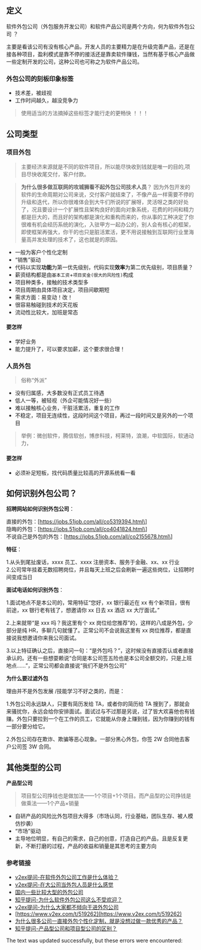 ## 定义

软件外包公司（外包服务开发公司）和软件产品公司是两个方向，何为软件外包公司 ？

主要是看该公司有没有核心产品，开发人员的主要精力是在升级完善产品，还是在接各种项目，盈利模式是靠不停的接活还是靠卖软件赚钱，当然有基于核心产品做一些定制开发的公司，这种公司也可称之为软件产品公司。

### 外包公司的刻板印象标签

-   技术差，被歧视
-   工作时间越久，越没竞争力

> 使用适当的方法摘掉这些标签才能行走的更畅快 ！！！

## 公司类型

### 项目外包

> 主要经济来源就是不同的软件项目，所以能尽快收到钱就是唯一的目的,项目尽快收尾交付，客户付款。

> **为什么很多做互联网的攻城狮看不起外包公司技术人员**？ 因为外包开发的软件的生命周期对公司来说，交付客户就结束了，不像产品一样需要不停的升级和迭代，所以你很难体会到大牛们所说的扩展呀，灵活呀之类的好处了，况且要设计一个扩展性且架构良好的面向对象系统，花费的时间和精力都是巨大的，而且好的架构都是演化和重构而来的，你从事的工种决定了你很难有机会经历系统的演化，入驻甲方一起办公的，别人会有核心的框架，即使框架再强大，你干的也只是脏活累活，更不用说接触到互联网行业里海量高并发处理的技术了，这也就是的原因。

-   一般为客户个性化定制
-   “销售”驱动
-   代码以实现**功能**为第一优先级别，代码实现**效率**为第二优先级别，项目质量？
-   薪资结构都是由`基本工资`+`项目奖金(很大的风险性)`构成
-   项目种类多，接触的技术类型多
-   项目周期由具体项目决定，项目间歇期短
-   需求方面：易变动！改！
-   很容易触碰到技术的天花板
-   流动性比较大，加班是常态

#### 要怎样

-   学好业务
-   能力提升了，可以要求加薪，这个要求很合理！

### 人员外包

> 俗称“外派”

-   没有归属感，大多数没有正式员工待遇
-   低人一等，被轻视（外企可能情况好一些）
-   难以接触核心业务，干脏活累活，重复的工作
-   不稳定，项目无连续性，这段时间这个项目，再过一段时间又是另外的一个项目

> 举例：微创软件，腾信软创，博彦科技，柯莱特，浪潮，中软国际，软通动力，

#### 要怎样

-   必须补足短板，找代码质量比较高的开源系统看一看

## 如何识别外包公司？

**招聘网站如何识别外包公司**：

直接的外包：\[https://jobs.51job.com/all/co5319394.html\]  
隐晦的外包：\[https://jobs.51job.com/all/co4041824.html\]  
不说自己是外包的外包：\[https://jobs.51job.com/all/co2155678.html\]

**特征**：

1.从头到尾扯废话，xxxx 员工、xxxx 注册资本、服务于金融、xx、xx 行业  
2.公司常年挂着无数招聘岗位，并且每天上班之后会刷新一遍这些岗位，让招聘时间变成当日

**面试电话如何识别外包**：

1.面试地点不是本公司的，常用特征“您好，xx 银行最近在 xx 有个新项目，很有前途，xx 银行老有钱了，想邀请你 xx 日去 xx 酒店 xx 大厅面试。”

2.上来就带“是 xxx 吗？我这里有个 xx 岗位给您推荐”的，这样的八成是外包，少部分是纯 HR，多聊几句就懂了。正常公司不会说我这里有 xx 岗位推荐，都是直接说我想邀请你来我公司面试。

3.以上特征确认之后，直接问一句：“是外包吗？”，这时候没有直接否认或者直接承认的。还有一些想耍赖说“合同是本公司签五险也是本公司全额交的，只是上班地点……”，正常公司都会直接说“我们不是外包公司”

**为什么要过滤外包**

理由并不是外包发展 /技能学习不好之类的，而是：

1.外包公司永远缺人，只要有简历发给 TA，或者你的简历给 TA 搜到了，那就会来骚扰你，永远会给你安排面试。面试过与不过那是另说，过了皆大欢喜他也有钱赚。外包只要拉到一个在工作的员工，它就能从你身上赚到钱，因为你赚到的钱有一部分要分给它。

2.外包公司存在欺诈、欺骗等恶心现象。一部分黑心外包，你签 2W 合同他去客户公司签 3W 合同。

## 其他类型的公司

**产品型公司**

> 项目型公司挣钱也是做加法——1个项目+1个项目。而产品型的公司挣钱是做乘法——1个产品×销量

-   自研产品的风险比外包项目大得多（市场认同，行业基础，团队生存、被人模仿抄袭）
-   “市场”驱动
-   主导地位明显，有自己的需求，自己的创意，打造自己的产品，且是反复更新，不断打磨的过程，产品的收益和销量是其思考的主要方向

### 参考链接

-   [v2ex提问-在软件外包公司工作是什么体验？](https://www.zhihu.com/question/46585107)
-   [v2ex提问-在大公司当外包人员是什么感觉](https://www.v2ex.com/t/478981)
-   [国内一些比较大型的外包公司](https://blog.csdn.net/xiaojin21cen/article/details/79479932)
-   [知乎提问-为什么软件外包公司这么不受欢迎？](https://www.zhihu.com/question/26909682)
-   [v2ex提问-为什么大家都不倾向于进外包公司](https://www.v2ex.com/)
-   [https://www.v2ex.com/t/519262](https://www.v2ex.com/t/519262)
-   [为什么很多公司一直接外包个性化定制，就是没想过做一款优秀的产品？](https://www.v2ex.com/t/605465)
-   [知乎提问-产品型公司和项目型公司的区别？](https://www.zhihu.com/question/268227344)

The text was updated successfully, but these errors were encountered: